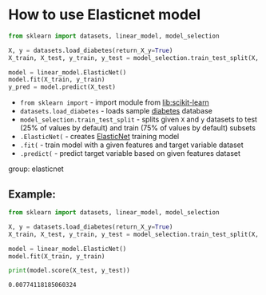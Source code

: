 # How to use Elasticnet model

```python
from sklearn import datasets, linear_model, model_selection

X, y = datasets.load_diabetes(return_X_y=True)
X_train, X_test, y_train, y_test = model_selection.train_test_split(X, y)

model = linear_model.ElasticNet()
model.fit(X_train, y_train)
y_pred = model.predict(X_test)
```

- `from sklearn import` - import module from [lib:scikit-learn](https://onelinerhub.com/python-scikit-learn/how-to-install-scikit-learn-using-pip)
- `datasets.load_diabetes` - loads sample [diabetes](https://scikit-learn.org/stable/modules/generated/sklearn.datasets.load_diabetes.html) database
- `model_selection.train_test_split` - splits given `X` and `y` datasets to test (25% of values by default) and train (75% of values by default) subsets
- `.ElasticNet(` - creates [ElasticNet](https://scikit-learn.org/stable/modules/generated/sklearn.linear_model.ElasticNet.html) training model
- `.fit(` - train model with a given features and target variable dataset
- `.predict(` - predict target variable based on given features dataset

group: elasticnet

## Example: 
```python
from sklearn import datasets, linear_model, model_selection

X, y = datasets.load_diabetes(return_X_y=True)
X_train, X_test, y_train, y_test = model_selection.train_test_split(X, y)

model = linear_model.ElasticNet()
model.fit(X_train, y_train)

print(model.score(X_test, y_test))
```
```
0.00774118185060324

```

